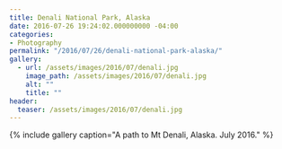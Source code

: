 ```yaml
---
title: Denali National Park, Alaska
date: 2016-07-26 19:24:02.000000000 -04:00
categories:
- Photography
permalink: "/2016/07/26/denali-national-park-alaska/"
gallery:
  - url: /assets/images/2016/07/denali.jpg
    image_path: /assets/images/2016/07/denali.jpg
    alt: ""
    title: ""
header:
  teaser: /assets/images/2016/07/denali.jpg
---
```


{% include gallery caption="A path to Mt Denali, Alaska. July 2016." %}